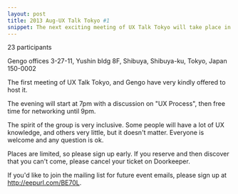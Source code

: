 ```yaml
---
layout: post
title: 2013 Aug-UX Talk Tokyo #1
snippet: The next exciting meeting of UX Talk Tokyo will take place in a couple of weeks. And again Gengo -
---
```

23 participants

Gengo offices 3-27-11, Yushin bldg 8F, Shibuya, Shibuya-ku, Tokyo, Japan 150-0002

The first meeting of UX Talk Tokyo, and Gengo have very kindly offered to host it.

The evening will start at 7pm with a discussion on "UX Process", then free time for networking until 9pm.

The spirit of the group is very inclusive. Some people will have a lot of UX knowledge, and others very little, but it doesn't matter. Everyone is welcome and any question is ok.

Places are limited, so please sign up early. If you reserve and then discover that you can't come, please cancel your ticket on Doorkeeper.

If you'd like to join the mailing list for future event emails, please sign up at http://eepurl.com/BE70L.

